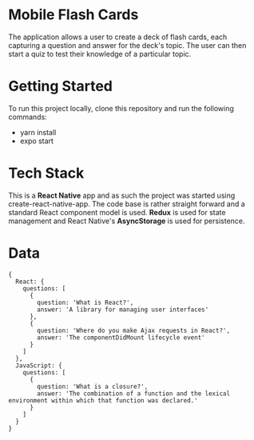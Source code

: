 # Mobile Flash Cards
The application allows a user to create a deck of flash cards, each capturing a question and answer for the deck's topic. The user can then start a quiz to test their knowledge of a particular topic.

# Getting Started
To run this project locally, clone this repository and run the following commands:

- yarn install <br />
- expo start <br />

# Tech Stack
This is a **React Native** app and as such the project was started using create-react-native-app. The code base is rather straight forward and a standard React component model is used. **Redux** is used for state management and React Native's **AsyncStorage** is used for persistence.

# Data
```
{
  React: {
    questions: [
      {
        question: 'What is React?',
        answer: 'A library for managing user interfaces'
      },
      {
        question: 'Where do you make Ajax requests in React?',
        answer: 'The componentDidMount lifecycle event'
      }
    ]
  },
  JavaScript: {
    questions: [
      {
        question: 'What is a closure?',
        answer: 'The combination of a function and the lexical environment within which that function was declared.'
      }
    ]
  }
}
```
